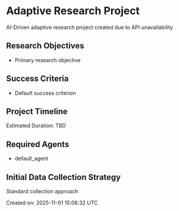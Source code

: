 # Adaptive Research Project

AI-Driven adaptive research project created due to API unavailability

## Research Objectives
- Primary research objective

## Success Criteria
- Default success criterion

## Project Timeline
Estimated Duration: TBD

## Required Agents
- default_agent

## Initial Data Collection Strategy
Standard collection approach

Created on: 2025-11-01 15:06:32 UTC
